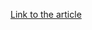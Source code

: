 [Link to the article](https://blogs.jpcert.or.jp/en/2018/08/volatility-plugin-for-detecting-cobalt-strike-beacon.html)
